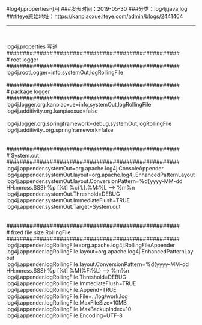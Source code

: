 #log4j.properties可用
###发表时间：2019-05-30
###分类：log4j,java,log
###iteye原始地址：<a href="https://kanpiaoxue.iteye.com/admin/blogs/2441464" target="_blank">https://kanpiaoxue.iteye.com/admin/blogs/2441464</a>

---

<div class="iteye-blog-content-contain" style="font-size: 14px;"> 
 <p>&nbsp;</p> 
 <div class="quote_title">
  log4j.properties 写道
 </div> 
 <div class="quote_div">
  #################################################### 
  <br># root logger
  <br>#################################################### 
  <br>log4j.rootLogger=info,systemOut,logRollingFile
  <br>
  <br>#################################################### 
  <br># package logger
  <br>#################################################### 
  <br>log4j.logger.org.kanpiaoxue=info,systemOut,logRollingFile
  <br>log4j.additivity.org.kanpiaoxue=false
  <br>
  <br>log4j.logger.org.springframework=debug,systemOut,logRollingFile
  <br>log4j.additivity..org.springframework=false
  <br>
  <br>
  <br>#################################################### 
  <br># System.out
  <br>#################################################### 
  <br>log4j.appender.systemOut=org.apache.log4j.ConsoleAppender
  <br>log4j.appender.systemOut.layout=org.apache.log4j.EnhancedPatternLayout
  <br>log4j.appender.systemOut.layout.ConversionPattern=%d{yyyy-MM-dd HH:mm:ss.SSS} %p [%t] %c{1.}.%M:%L --&gt; %m%n
  <br>log4j.appender.systemOut.Threshold=DEBUG
  <br>log4j.appender.systemOut.ImmediateFlush=TRUE
  <br>log4j.appender.systemOut.Target=System.out
  <br>
  <br>
  <br>#################################################### 
  <br># fixed file size RollingFile
  <br>#################################################### 
  <br>log4j.appender.logRollingFile=org.apache.log4j.RollingFileAppender
  <br>log4j.appender.logRollingFile.layout=org.apache.log4j.EnhancedPatternLayout
  <br>log4j.appender.logRollingFile.layout.ConversionPattern=%d{yyyy-MM-dd HH:mm:ss.SSS} %p [%t] %M(%F:%L) --&gt; %m%n
  <br>log4j.appender.logRollingFile.Threshold=DEBUG
  <br>log4j.appender.logRollingFile.ImmediateFlush=TRUE
  <br>log4j.appender.logRollingFile.Append=TRUE
  <br>log4j.appender.logRollingFile.File=../log/work.log
  <br>log4j.appender.logRollingFile.MaxFileSize=10MB
  <br>log4j.appender.logRollingFile.MaxBackupIndex=10
  <br>log4j.appender.logRollingFile.Encoding=UTF-8
 </div> 
 <p>&nbsp;</p> 
 <p>&nbsp;</p> 
</div>